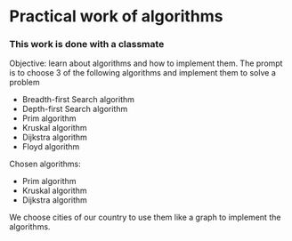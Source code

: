 # Practical work of algorithms
### This work is done with a classmate

Objective: learn about algorithms and how to implement them.
The prompt is to choose 3 of the following algorithms and implement them to solve a problem
- Breadth-first Search algorithm
- Depth-first Search algorithm
- Prim algorithm
- Kruskal algorithm
- Dijkstra algorithm
- Floyd algorithm

Chosen algorithms:
- Prim algorithm
- Kruskal algorithm
- Dijkstra algorithm

We choose cities of our country to use them like a graph to implement the algorithms.
